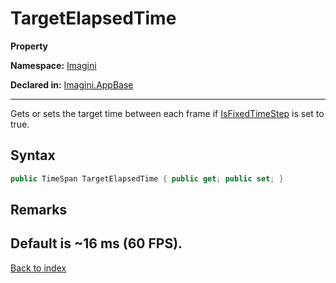 # TargetElapsedTime

**Property**

**Namespace:** [Imagini](Imagini.md)

**Declared in:** [Imagini.AppBase](Imagini.AppBase.md)

------



Gets or sets the target time between each frame if
[IsFixedTimeStep](Imagini.AppBase.IsFixedTimeStep.md) is set to true.


## Syntax

```csharp
public TimeSpan TargetElapsedTime { public get; public set; }
```

## Remarks
Default is ~16 ms (60 FPS).
------

[Back to index](index.md)